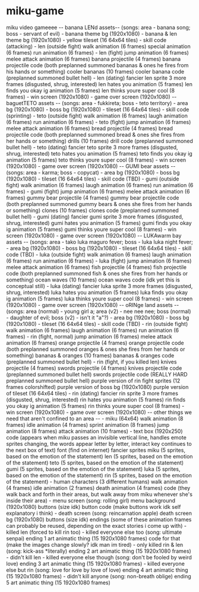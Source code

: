 # miku-game
miku video gameeee
-- banana LENd assets--
(songs: area - banana song; boss - servant of evil)
	- banana theme bg (1920x1080)
	- banana & len theme bg (1920x1080)
	- yellow tileset (16 64x64 tiles)
	- skill code (attacking)
	- len (outside fight)
		walk animation (6 frames)
		special animation (6 frames)
		run animation (6 frames)
	- len (fight)
		jump animation (6 frames)
		melee attack animation (6 frames)
		banana projectile (4 frames)
		banana projectile code (both preplanned summoned bananas & ones he fires from his hands or something)
		cooler bananas (10 frames)
		cooler banana code (preplanned summoned bullet hell)
	- len (dating)
		fancier len sprite 3 more frames (disgusted, shrug, interested)
		len hates you animation (5 frames)
		len finds you okay ig animation (5 frames)
		len thinks youre super cool (8 frames)
	- win screen (1920x1080)
	- game over screen (1920x1080)
-- baguetTETO assets --
(songs: area - fukkireta; boss - teto territory)
	- area bg (1920x1080)
	- boss bg (1920x1080)
	- tileset (16 64x64 tiles)
	- skill code (sprinting)
	- teto (outside fight)
		walk animation (6 frames)
		laugh animation (6 frames)
		run animation (6 frames)
	- teto (fight)
		jump animation (6 frames)
		melee attack animation (6 frames)
		bread projectile (4 frames)
		bread projectile code (both preplanned summoned bread & ones she fires from her hands or something)
		drills (10 frames)
		drill code (preplanned summoned bullet hell)
	- teto (dating)
		fancier teto sprite 3 more frames (disgusted, shrug, interested)
		teto hates you animation (5 frames)
		teto finds you okay ig animation (5 frames)
		teto thinks youre super cool (8 frames)
	- win screen (1920x1080)
	- game over screen (1920x1080)
-- GUMI bear assets --
(songs: area - karma; boss - copycat)
	- area bg (1920x1080)
	- boss bg (1920x1080)
	- tileset (16 64x64 tiles)
	- skill code (TBD)
	- gumi (outside fight)
		walk animation (6 frames)
		laugh animation (6 frames)
		run animation (6 frames)
	- gumi (fight)
		jump animation (6 frames)
		melee attack animation (6 frames)
		gummy bear projectile (4 frames)
		gummy bear projectile code (both preplanned summoned gummy bears & ones she fires from her hands or something)
		clones (10 frames)
		clones code (preplanned summoned bullet hell)
	- gumi (dating)
		fancier gumi sprite 3 more frames (disgusted, shrug, interested)
		gumi hates you animation (5 frames)
		gumi finds you okay ig animation (5 frames)
		gumi thinks youre super cool (8 frames)
	- win screen (1920x1080)
	- game over screen (1920x1080)
-- LUKAwarm bay assets --
(songs: area - tako luka maguro fever; boss - luka luka night fever;
	- area bg (1920x1080)
	- boss bg (1920x1080)
	- tileset (16 64x64 tiles)
	- skill code (TBD)
	- luka (outside fight)
		walk animation (6 frames)
		laugh animation (6 frames)
		run animation (6 frames)
	- luka (fight)
		jump animation (6 frames)
		melee attack animation (6 frames)
		fish projectile (4 frames)
		fish projectile code (both preplanned summoned fish & ones she fires from her hands or something)
		ocean waves (10 frames)
		ocean waves code (idk yet this is conceptual still)
	- luka (dating)
		fancier luka sprite 3 more frames (disgusted, shrug, interested)
		luka hates you animation (5 frames)
		luka finds you okay ig animation (5 frames)
		luka thinks youre super cool (8 frames)
	- win screen (1920x1080)
	- game over screen (1920x1080)
-- oRINge land assets --
(songs: area (normal) - young girl a; area (v2) - nee nee nee; boss (normal) - daughter of evil; boss (v2) - isn't it "a"?)
	- area bg (1920x1080)
	- boss bg (1920x1080)
	- tileset (16 64x64 tiles)
	- skill code (TBD)
	- rin (outside fight)
		walk animation (6 frames)
		laugh animation (6 frames)
		run animation (6 frames)
	- rin (fight, normal)
		jump animation (6 frames)
		melee attack animation (6 frames)
		orange projectile (4 frames)
		orange projectile code (both preplanned summoned oranges & ones she fires from her hands or something)
		bananas & oranges (10 frames)
		bananas & oranges code (preplanned summoned bullet hell)
	- rin (fight, if you killed len)
		knives projectile (4 frames) 
		swords projectile (4 frames)
		knives projectile code (preplanned summoned bullet hell)
		swords projectile code (REALLY HARD preplanned summoned bullet hell)
		purple version of rin fight sprites (12 frames colorshifted)
		purple version of boss bg (1920x1080)
		purple version of tileset (16 64x64 tiles)
	- rin (dating)
		fancier rin sprite 3 more frames (disgusted, shrug, interested)
		rin hates you animation (5 frames)
		rin finds you okay ig animation (5 frames)
		rin thinks youre super cool (8 frames)
	- win screen (1920x1080)
	- game over screen (1920x1080)
-- other things we need that aren't confined to an area --
	- miku (64x64)
		walk animation (8 frames)
		idle animation (4 frames)
		sprint animation (8 frames)
		jump animation (8 frames)
		attack animation (10 frames)
	- text box (1920x250)
		code (appears when miku passes an invisible vertical line, handles emote sprites changing, the words appear letter by letter, interact key continues to the next box of text)
		font (find on internet)
		fancier sprites
			miku (5 sprites, based on the emotion of the statement)
			len (5 sprites, based on the emotion of the statement)
			teto (5 sprites, based on the emotion of the statement)
			gumi (5 sprites, based on the emotion of the statement)
			luka (5 sprites, based on the emotion of the statement)
			rin (5 sprites, based on the emotion of the statement)
	- human characters (3 different humans)
		walk animation (4 frames)
		idle animation (2 frames)
		death animation (4 frames)
		code (they walk back and forth in their areas, but walk away from miku whenever she's inside their area)
	- menu screen
(song: rolling girl)
		menu background (1920x1080)
		buttons (size idk)
		button code (make buttons work idk self explanatory i think)
	- death screen
(song: reincarnation apple)
		death screen bg (1920x1080)
		buttons (size idk)
endings (some of these animation frames can probably be reused, depending on the exact stories i come up with)
	- killed len (forced to kill rin too)
		- killed everyone else too
(song: ultimate senpai)
			ending 1 art animatic thing (15 1920x1080 frames)
			code for that (make the images change slowly? idk man im tired)
		- only killed rin & len
(song: kick-ass *literally)
			ending 2 art animatic thing (15 1920x1080 frames)
	- didn't kill len
		- killed everyone else though
(song: don't be fooled by weird love)
			ending 3 art animatic thing (15 1920x1080 frames)
		- killed everyone else but rin
(song: love for love by love of love)
			ending 4 art animatic thing (15 1920x1080 frames)
		- didn't kill anyone
(song: non-breath oblige)
			ending 5 art animatic thing (15 1920x1080 frames)